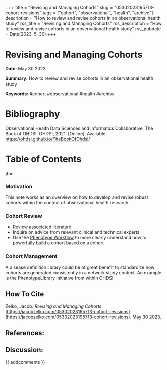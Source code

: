 +++
title = "Revising and Managing Cohorts"
slug = "05302023195713-cohort-revisions"
tags = ["cohort", "observational", "health", "archive"]
description = "How to review and revise cohorts in an observational health study"
rss_title = "Revising and Managing Cohorts"
rss_description = "How to review and revise cohorts in an observational health study"
rss_pubdate = Date(2023, 5, 30)
+++



Revising and Managing Cohorts
=========

**Date:** May 30 2023

**Summary:** How to review and revise cohorts in an observational health study

**Keywords:** #cohort #observational #health #archive

Bibliography
==========

Observational Health Data Sciences and Informatics Collaborative, The Book of OHDSI. OHDSI, 2021. [Online]. Available: https://ohdsi.github.io/TheBookOfOhdsi/

Table of Contents
=========

\toc

### Motivation

This note works as an overview on how to develop and revise robust cohorts within the context of observational health research.

### Cohort Review

  * Review associated literature
  * Inquire on advice from relevant clinical and technical experts
  * Use the [Phenotype Workflow](https://jacobzelko.com/01102023212115-computable-phenotypes) to more clearly understand how to powerfully build a cohort based on a cohort

### Cohort Management

A disease definition library could be of great benefit to standardize how cohorts are generated consistently in a network study context. An example is the PhenotypeLibrary initiative from within OHDSI.
## How To Cite

 Zelko, Jacob. _Revising and Managing Cohorts_. [https://jacobzelko.com/05302023195713-cohort-revisions](https://jacobzelko.com/05302023195713-cohort-revisions). May 30 2023.
## References:
## Discussion: 

{{ addcomments }}
